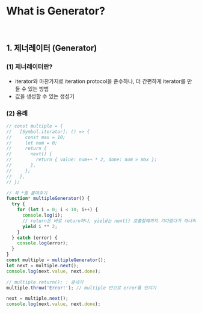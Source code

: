 # What is Generator?

<br/>

## 1. 제너레이터 (Generator)

### (1) 제너레이터란?

- iterator와 마찬가지로 iteration protocol을 준수하나, 더 간편하게 iterator를 만들 수 있는 방법
- 값을 생성할 수 있는 생성기

### (2) 용례

```javascript
// const multiple = {
//   [Symbol.iterator]: () => {
//     const max = 10;
//     let num = 0;
//     return {
//       next() {
//         return { value: num++ * 2, done: num > max };
//       },
//     };
//   },
// };

// 꼭 *를 붙여주기
function* multipleGenerator() {
  try {
    for (let i = 0; i < 10; i++) {
      console.log(i);
      // return은 바로 return하나, yield는 next() 호출할때까지 기다렸다가 하나하나씩 리턴
      yield i ** 2;
    }
  } catch (error) {
    console.log(error);
  }
}
const multiple = multipleGenerator();
let next = multiple.next();
console.log(next.value, next.done);

// multiple.return(); : 끝내기
multiple.throw('Error!'); // multiple 안으로 error를 던지기

next = multiple.next();
console.log(next.value, next.done);
```
